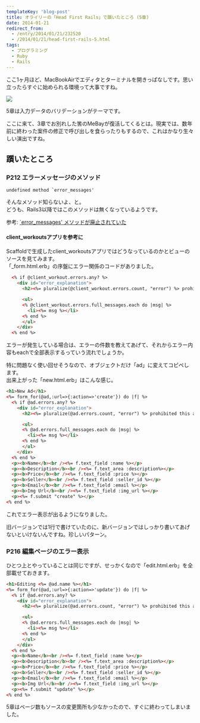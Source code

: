 ```yaml
---
templateKey: 'blog-post'
title: オライリーの「Head First Rails」で躓いたところ (5章)
date: 2014-01-21
redirect_from: 
  - /entry/2014/01/21/232520
  - /2014/01/21/head-first-rails-5.html
tags:
  - プログラミング
  - Ruby
  - Rails
---
```


ここ1ヶ月ほど、MacBookAirでエディタとターミナルを開きっぱなしです。思い立ったらすぐに始められる環境って大事ですね。

<a href="https://www.amazon.co.jp/First-Rails-%E2%80%95%E9%A0%AD%E3%81%A8%E3%81%8B%E3%82%89%E3%81%A0%E3%81%A7%E8%A6%9A%E3%81%88%E3%82%8BRails%E3%81%AE%E5%9F%BA%E6%9C%AC-David-Griffiths/dp/4873114381/ref=as_li_ss_il?ie=UTF8&qid=1515597257&sr=8-1&keywords=Head+First+Rails&linkCode=li2&tag=honeniq0b-22&linkId=0d1e55c54cbc1109c0515719c8f0bb33" target="_blank"><img border="0" src="//ws-fe.amazon-adsystem.com/widgets/q?_encoding=UTF8&ASIN=4873114381&Format=_SL160_&ID=AsinImage&MarketPlace=JP&ServiceVersion=20070822&WS=1&tag=honeniq0b-22" ></a><img src="https://ir-jp.amazon-adsystem.com/e/ir?t=honeniq0b-22&l=li2&o=9&a=4873114381" width="1" height="1" border="0" alt="" style="border:none !important; margin:0px !important;" />

5章は入力データのバリデーションがテーマです。

ここに来て、3章でお別れした筈のMeBayが復活してくるとは。現実では、数年前に終わった案件の修正で呼び出しを食らったりもするので、これはかなり生々しい演出ですね。


## 躓いたところ

### P212 エラーメッセージのメソッド

```
undefined method `error_messages'
```

そんなメソッド知らないよ、と。  
どうも、Rails3以降ではこのメソッドは無くなっているようです。

参考: [`error_messages' メソッドが廃止されていた](http://ameblo.jp/bewasbeen/entry-11468517401.html)

#### client_workoutsアプリを参考に

Scaffoldで生成したclient_workoutsアプリではどうなっているのかとビューのソースを見てみます。  
「_form.html.erb」の序盤にエラー関係のコードがありました。

```html
  <% if @client_workout.errors.any? %>
    <div id="error_explanation">
      <h2><%= pluralize(@client_workout.errors.count, "error") %> prohibited this client_workout from being saved:</h2>

      <ul>
      <% @client_workout.errors.full_messages.each do |msg| %>
        <li><%= msg %></li>
      <% end %>
      </ul>
    </div>
  <% end %>
```

エラーが発生している場合は、エラーの件数を教えてあげて、それからエラー内容もeachで全部表示するっていう流れでしょうか。

特に問題なく使い回せそうなので、オブジェクトだけ「ad」に変えてコピペします。  
出来上がった「new.html.erb」はこんな感じ。

```html
<h1>New Ad</h1>
<%= form_for(@ad,:url=>{:action=>'create'}) do |f| %>
  <% if @ad.errors.any? %>
    <div id="error_explanation">
      <h2><%= pluralize(@ad.errors.count, "error") %> prohibited this ad from being saved:</h2>

      <ul>
      <% @ad.errors.full_messages.each do |msg| %>
        <li><%= msg %></li>
      <% end %>
      </ul>
    </div>
  <% end %>
  <p><b>Name</b><br /><%= f.text_field :name %></p>
  <p><b>Description</b><br /><%= f.text_area :description%></p>
  <p><b>Price</b><br /><%= f.text_field :price %></p>
  <p><b>Seller</b><br /><%= f.text_field :seller_id %></p>
  <p><b>Email</b><br /><%= f.text_field :email %></p>
  <p><b>Img Url</b><br /><%= f.text_field :img_url %></p>
  <p><%= f.submit "create" %></p>
<% end %>
```

これでエラー表示が出るようになりました。

旧バージョンでは1行で書けていたのに、新バージョンではしっかり書いてあげないといけないんですね。珍しいパターン。


### P216 編集ページのエラー表示

ひとつ上とやっていることは同じですが、せっかくなので「edit.html.erb」を全部載せておきます。

```html
<h1>Editing <%= @ad.name %></h1>
<%= form_for(@ad,:url=>{:action=>'update'}) do |f| %>
  <% if @ad.errors.any? %>
    <div id="error_explanation">
      <h2><%= pluralize(@ad.errors.count, "error") %> prohibited this ad from being saved:</h2>

      <ul>
      <% @ad.errors.full_messages.each do |msg| %>
        <li><%= msg %></li>
      <% end %>
      </ul>
    </div>
  <% end %>
  <p><b>Name</b><br /><%= f.text_field :name %></p>
  <p><b>Description</b><br /><%= f.text_area :description%></p>
  <p><b>Price</b><br /><%= f.text_field :price %></p>
  <p><b>Seller</b><br /><%= f.text_field :seller_id %></p>
  <p><b>Email</b><br /><%= f.text_field :email %></p>
  <p><b>Img Url</b><br /><%= f.text_field :img_url %></p>
  <p><%= f.submit "update" %></p>
<% end %>
```

5章はページ数もソースの変更箇所も少なかったので、すぐに終わってしまいました。  
